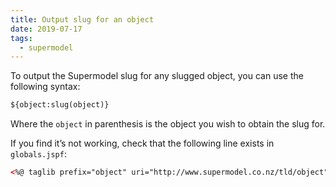 ```yaml
---
title: Output slug for an object
date: 2019-07-17
tags:
  - supermodel
---
```


To output the Supermodel slug for any slugged object, you can use the following syntax:

~~~html
${object:slug(object)}
~~~

Where the `object` in parenthesis is the object you wish to obtain the slug for.

If you find it&rsquo;s not working, check that the following line exists in `globals.jspf`:

~~~html
<%@ taglib prefix="object" uri="http://www.supermodel.co.nz/tld/object" %>
~~~
